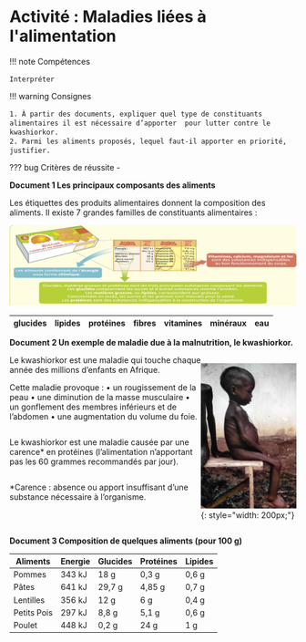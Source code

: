 # Activité : Maladies liées à l'alimentation

!!! note Compétences

    Interpréter 

!!! warning Consignes

    1. À partir des documents, expliquer quel type de constituants alimentaires il est nécessaire d’apporter  pour lutter contre le kwashiorkor. 
    2. Parmi les aliments proposés, lequel faut-il apporter en priorité, justifier.


    
??? bug Critères de réussite
    - 

**Document 1 Les principaux composants des aliments**

Les étiquettes des produits alimentaires donnent la composition des aliments. Il existe 7 grandes familles de constituants alimentaires :

![](pictures/compoAlim.png)

<table>
<thead>
<tr>
<th>glucides
</th>
<th>lipides
</th>
<th>protéines
</th>
<th>fibres
</th>
<th>vitamines
</th>
<th>minéraux
</th>
<th>eau
</th>

</tr>
</thead>
</table>

**Document 2 Un exemple de maladie due à la malnutrition, le kwashiorkor.**
<div markdown style="display:flex; flex-direction:row">

<div markdown style="display:flex;  flex: 2 1 0; flex-direction:column">
Le kwashiorkor est une maladie qui touche chaque année des millions d’enfants en Afrique. 

Cette maladie provoque : 
    • un rougissement de la peau
    • une diminution de la masse musculaire
    • un gonflement des membres inférieurs et de l’abdomen
    • une augmentation du volume du foie.

Le kwashiorkor est une maladie causée par une carence* en protéines (l’alimentation n’apportant pas les 60 grammes recommandés par jour).

*Carence : absence ou apport insuffisant d’une substance nécessaire à l’organisme.
</div>

<div markdown style="display:flex;  flex: 1 1 0; flex-direction:column">

![Enfant atteint du kwashiorkor](pictures/enfantKwashiorkor.png){: style="width: 200px;"}

</div>
</div>

**Document 3 Composition de quelques aliments (pour 100 g)**

<table>
<thead>
  <tr>
    <th> Aliments </th>
    <th> Energie </th>
    <th> Glucides </th>
    <th> Protéines </th>
    <th> Lipides </th>
  </tr>
</thead>
<tbody>
  <tr>
    <td> Pommes </td>
    <td> 343 kJ </td>
    <td> 18 g </td>
    <td> 0,3 g </td>
    <td> 0,6 g </td>
  </tr>
  <tr>
    <td>Pâtes </td>
    <td>641 kJ </td>
    <td>29,7 g </td>
    <td>4,85 g </td>
    <td> 0,7 g </td>

  </tr>
  <tr>
    <td> Lentilles </td>
    <td> 356 kJ </td>
    <td> 12 g </td>
    <td> 6 g </td>
    <td> 0,4 g </td>

  </tr>
  <tr>
    <td> Petits Pois </td>
    <td> 297 kJ </td>
    <td> 8,8 g </td>
    <td> 5,1 g </td>
    <td> 0,6 g </td>

  </tr>
  <tr>
    <td> Poulet </td>
    <td> 448 kJ </td>
    <td> 0,2 g </td>
    <td> 24 g </td>
    <td> 1 g </td>

  </tr>
</tbody>
</table>
